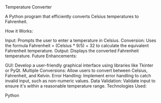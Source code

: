 Temperature Converter

A Python program that efficiently converts Celsius temperatures to Fahrenheit.

How it Works:

Input: Prompts the user to enter a temperature in Celsius.
Conversion: Uses the formula Fahrenheit = (Celsius * 9/5) + 32 to calculate the equivalent Fahrenheit temperature.
Output: Displays the converted Fahrenheit temperature.
Future Enhancements:

GUI: Develop a user-friendly graphical interface using libraries like Tkinter or PyQt.
Multiple Conversions: Allow users to convert between Celsius, Fahrenheit, and Kelvin.
Error Handling: Implement error handling to catch invalid input, such as non-numeric values.
Data Validation: Validate input to ensure it's within a reasonable temperature range.
Technologies Used:

Python
